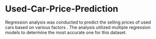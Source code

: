# Used-Car-Price-Prediction
Regression analysis was conducted to predict the selling prices of used cars based on various factors . The analysis utilized multiple regression models to determine the most accurate one for this dataset.
